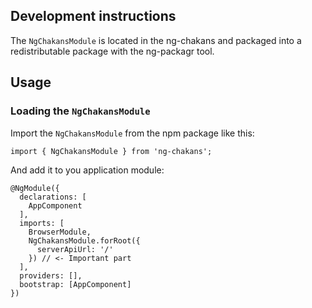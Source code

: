 ## Development instructions

The `NgChakansModule` is located in the ng-chakans and packaged into a redistributable package with the ng-packagr tool.

## Usage

### Loading the `NgChakansModule`

Import the `NgChakansModule` from the npm package like this:

```tsx
import { NgChakansModule } from 'ng-chakans';
```
And add it to you application module:

```tsx
@NgModule({
  declarations: [
    AppComponent
  ],
  imports: [
    BrowserModule,
    NgChakansModule.forRoot({ 
      serverApiUrl: '/'
    }) // <- Important part
  ],
  providers: [],
  bootstrap: [AppComponent]
})
```
